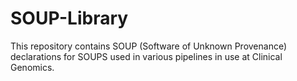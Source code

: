 # SOUP-Library

This repository contains SOUP (Software of Unknown Provenance) declarations for SOUPS used in various pipelines in use at Clinical Genomics.
